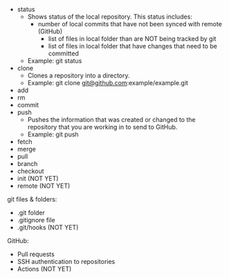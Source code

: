 - status
	- Shows status of the local repository. This status includes:
		- number of local commits that have not been synced with remote (GitHub)
          	- list of files in local folder than are NOT being tracked by git
          	- list of files in local folder that have changes that need to be committed
	- Example: git status
- clone
	- Clones a repository into a directory.
	- Example: git clone git@github.com:example/example.git
- add
- rm
- commit
- push
	- Pushes the information that was created or changed to the repository that 
          you are working in to send to GitHub.
	- Example: git push
- fetch
- merge
- pull
- branch
- checkout
- init (NOT YET)
- remote (NOT YET)

git files & folders:

- .git folder
- .gitignore file
- .git/hooks (NOT YET)

GitHub:

- Pull requests
- SSH authentication to repositories
- Actions (NOT YET)

